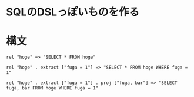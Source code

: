 SQLのDSLっぽいものを作る
==========

# 構文

`
rel "hoge" => "SELECT * FROM hoge"
`

`
rel "hoge" . extract ["fuga = 1"] => "SELECT * FROM hoge WHERE fuga = 1"
`

`
rel "hoge" . extract ["fuga = 1"] . proj ["fuga, bar"] => "SELECT fuga, bar FROM hoge WHERE fuga = 1"
`